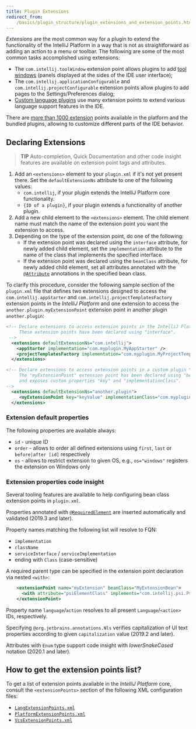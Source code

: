 ```yaml
---
title: Plugin Extensions
redirect_from:
    /basics/plugin_structure/plugin_extensions_and_extension_points.html
---
```

<!-- Copyright 2000-2020 JetBrains s.r.o. and other contributors. Use of this source code is governed by the Apache 2.0 license that can be found in the LICENSE file. -->

_Extensions_ are the most common way for a plugin to extend the functionality of the IntelliJ Platform in a way
that is not as straightforward as adding an action to a menu or toolbar. The following are some of the most common
tasks accomplished using extensions:

  * The `com.intellij.toolWindow` extension point allows plugins to add [tool windows](/user_interface_components/tool_windows.md) 
  (panels displayed at the sides of the IDE user interface);
  * The `com.intellij.applicationConfigurable` and `com.intellij.projectConfigurable` extension points allow plugins to add pages to the
    Settings/Preferences dialog;
  * [Custom language plugins](/reference_guide/custom_language_support.md) use many extension points
    to extend various language support features in the IDE.

There are [more than 1000 extension](#how-to-get-the-extension-points-list) points available in the platform and the bundled plugins, allowing to customize 
different parts of the IDE behavior.

## Declaring Extensions 

> **TIP** Auto-completion, Quick Documentation and other code insight features are available on extension point tags and attributes.

1. Add an `<extensions>` element to your `plugin.xml` if it's not yet present there. Set the `defaultExtensionNs` attribute to one of the following values:
    * `com.intellij`, if your plugin extends the IntelliJ Platform core functionality.
    * `{ID of a plugin}`, if your plugin extends a functionality of another plugin.
2. Add a new child element to the `<extensions>` element. The child element name must match the name of the extension point you want the extension to access.
3. Depending on the type of the extension point, do one of the following:
    * If the extension point was declared using the `interface` attribute, for newly added child element, set the `implementation` attribute to the name of the class that implements the specified interface.
    * If the extension point was declared using the `beanClass` attribute, for newly added child element, set all attributes annotated with the [`@Attribute`](upsource:///platform/util/src/com/intellij/util/xmlb/annotations/Attribute.java) annotations in the specified bean class.


To clarify this procedure, consider the following sample section of the `plugin.xml` file that defines two extensions designed to access the `com.intellij.appStarter` and `com.intellij.projectTemplatesFactory` extension points in the *IntelliJ Platform* and one extension to access the `another.plugin.myExtensionPoint` extension point in another plugin `another.plugin`:

```xml
<!-- Declare extensions to access extension points in the IntelliJ Platform.
     These extension points have been declared using "interface".
 -->
  <extensions defaultExtensionNs="com.intellij">
    <appStarter implementation="com.myplugin.MyAppStarter" />
    <projectTemplatesFactory implementation="com.myplugin.MyProjectTemplatesFactory" />
  </extensions>

<!-- Declare extensions to access extension points in a custom plugin "another.plugin"
     The "myExtensionPoint" extension point has been declared using "beanClass" 
     and exposes custom properties "key" and "implementationClass".
-->
  <extensions defaultExtensionNs="another.plugin">
     <myExtensionPoint key="keyValue" implementationClass="com.myplugin.MyExtensionPointImpl" />
  </extensions>
```

### Extension default properties
The following properties are available always:

- `id` - unique ID
- `order` - allows to order all defined extensions using `first`, `last` or `before|after [id]` respectively
- `os` - allows to restrict extension to given OS, e.g., `os="windows"` registers the extension on Windows only 


### Extension properties code insight
Several tooling features are available to help configuring bean class extension points in `plugin.xml`.

Properties annotated with [`@RequiredElement`](upsource:///platform/extensions/src/com/intellij/openapi/extensions/RequiredElement.java) are inserted automatically and validated (2019.3 and later).

Property names matching the following list will resolve to FQN:
- `implementation`
- `className`
- `serviceInterface` / `serviceImplementation`
- ending with `Class` (case-sensitive)

A required parent type can be specified in the extension point declaration via nested `<with>`:

```xml
    <extensionPoint name="myExtension" beanClass="MyExtensionBean">
      <with attribute="psiElementClass" implements="com.intellij.psi.PsiElement"/>
    </extensionPoint>
```

Property name `language`/`action` resolves to all present `Language`/`<action>` IDs, respectively.

Specifying `@org.jetbrains.annotations.Nls` verifies capitalization of UI text properties according to given `capitalization` value (2019.2 and later).

Attributes with `Enum` type support code insight with _lowerSnakeCased_ notation (2020.1 and later).

## How to get the extension points list?

To get a list of extension points available in the *IntelliJ Platform* core, consult the `<extensionPoints>` section of the following XML configuration files:

* [`LangExtensionPoints.xml`](upsource:///platform/platform-resources/src/META-INF/LangExtensionPoints.xml)
* [`PlatformExtensionPoints.xml`](upsource:///platform/platform-resources/src/META-INF/PlatformExtensionPoints.xml)
* [`VcsExtensionPoints.xml`](upsource:///platform/platform-resources/src/META-INF/VcsExtensionPoints.xml)

